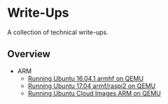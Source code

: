 # Write-Ups

A collection of technical write-ups.

## Overview

* ARM
  * [Running Ubuntu 16.04.1 armhf on QEMU](ubuntu-xenial-armfh-qemu.md)
  * [Running Ubuntu 17.04 armf/raspi2 on QEMU](qemu-arm-ubuntu-zesty-raspi2.md)
  * [Running Ubuntu Cloud Images ARM on QEMU](qemu-arm-ubuntu-cloudimg.md)
